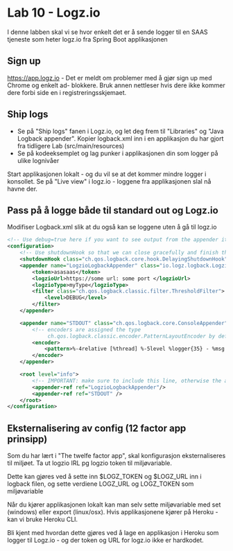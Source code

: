 # Lab 10 - Logz.io

I denne labben skal vi se hvor enkelt det er å sende logger til en SAAS tjeneste som heter logz.io fra Spring Boot applikasjonen

## Sign up

https://app.logz.io - Det er meldt om problemer med å gjør sign up med Chrome og enkelt ad- blokkere. Bruk annen nettleser hvis dere ikke 
kommer dere forbi side en i registreringsskjemaet. 

## Ship logs 

* Se på "Ship logs" fanen i Logz.io, og let deg frem til "Libraries" og "Java Logback appender". Kopier logback.xml inn i en applikasjon du 
har gjort fra tidligere Lab (src/main/resources)
* Se på kodeeksemplet og lag punker i applikasjonen din som logger på ulike lognivåer 

Start applikasjonen lokalt - og du vil se at det kommer mindre logger i konsollet. Se på "Live view" i logz.io - loggene fra applikasjonen slal nå havne der.

## Pass på å logge både til standard out og Logz.io

Modifiser Logback.xml slik at du også kan se loggene uten å gå til logz.io

```xml
<!-- Use debug=true here if you want to see output from the appender itself -->
<configuration>
    <!-- Use shutdownHook so that we can close gracefully and finish the log drain -->
    <shutdownHook class="ch.qos.logback.core.hook.DelayingShutdownHook"/>
    <appender name="LogzioLogbackAppender" class="io.logz.logback.LogzioLogbackAppender">
        <token>asasaas</token>
        <logzioUrl>https://some url: some port </logzioUrl>
        <logzioType>myType</logzioType>
        <filter class="ch.qos.logback.classic.filter.ThresholdFilter">
            <level>DEBUG</level>
        </filter>
    </appender>

    <appender name="STDOUT" class="ch.qos.logback.core.ConsoleAppender">
        <!-- encoders are assigned the type
             ch.qos.logback.classic.encoder.PatternLayoutEncoder by default -->
        <encoder>
            <pattern>%-4relative [%thread] %-5level %logger{35} - %msg %n</pattern>
        </encoder>
    </appender>

    <root level="info">
        <!-- IMPORTANT: make sure to include this line, otherwise the appender won't be used -->
        <appender-ref ref="LogzioLogbackAppender"/>
        <appender-ref ref="STDOUT" />
    </root>
</configuration>
```

## Eksternalisering av config (12 factor app prinsipp)

Som du har lært i "The twelfe factor app", skal konfigurasjon eksternaliseres til miljøet. Ta ut logzio IRL pg logzio token til miljøvariable. 

Dette kan gjøres ved å sette inn $LOGZ_TOKEN og $LOGZ_URL inn i logback filen, og sette verdiene LOGZ_URL og LOGZ_TOKEN som miljøvariable 

Når du kjører applikasjonen lokalt kan man selv sette miljøvariable med set (windows) eller export (linux/osx). Hvis applikasjonene kjører på Heroku - kan vi bruke Heroku CLI. 

Bli kjent med hvordan dette gjøres ved å lage en applikasjon i Heroku som logger til Logz.io - og der token og URL for logz.io ikke er hardkodet. 


